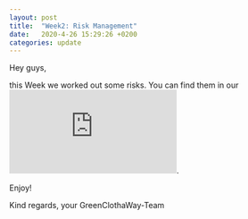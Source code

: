 ```yaml
---
layout: post
title:  "Week2: Risk Management"
date:   2020-4-26 15:29:26 +0200
categories: update
---
```


Hey guys,

this Week we worked out some risks.
You can find them in our ![risk table](https://github.com/GreenClothaWay/Website/blob/master/doc/risk/risk_table.ods).

Enjoy!

Kind regards,
your GreenClothaWay-Team
